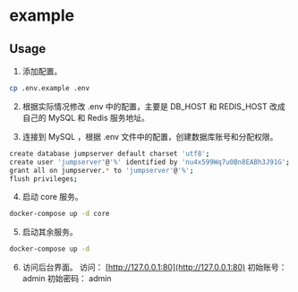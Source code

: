 # example

## Usage

1. 添加配置。
```bash
cp .env.example .env
```

2. 根据实际情况修改 .env 中的配置，主要是 DB_HOST 和 REDIS_HOST 改成自己的 MySQL 和 Redis 服务地址。

3. 连接到 MySQL ，根据 .env 文件中的配置，创建数据库账号和分配权限。
```bash
create database jumpserver default charset 'utf8';
create user 'jumpserver'@'%' identified by 'nu4x599Wq7u0Bn8EABh3J91G';
grant all on jumpserver.* to 'jumpserver'@'%';
flush privileges;
```

4. 启动 core 服务。

```bash
docker-compose up -d core
```

5. 启动其余服务。
```bash
docker-compose up -d
```

6. 访问后台界面。
访问： [http://127.0.0.1:80](http://127.0.0.1:80)
初始账号： admin
初始密码： admin


